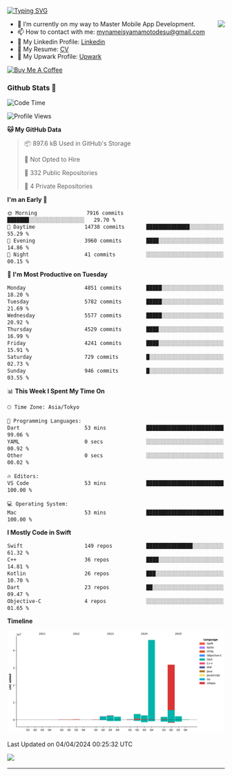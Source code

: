 
[![Typing SVG](https://readme-typing-svg.demolab.com/?lines=Thank+You+For+Visiting!!;You+Are+Welcome✨;I+am+Kyo+Yamamoto;Mobile+Developer)](https://git.io/typing-svg)
<p>
<img align="right" src="https://media.giphy.com/media/26ufdb3cYKwbRtYVW/giphy.gif" style="max-width:100%;" height="150px">

- 🌱 I’m currently on my way to Master Mobile App Development.
- 📫 How to contact with me: mynameisyamamotodesu@gmail.com
- 🔗 My Linkedin Profile: [Linkedin](https://www.linkedin.com/in/kyo-yamamoto-a2ab50239)
- 🔗 My Resume: [CV](https://www.kickresume.com/cv/ZWKvXV/)
- 🔗 My Upwark Profile: [Upwark](https://www.upwork.com/freelancers/~01aa9115102bb4af25)

<a href="https://www.buymeacoffee.com/kyoyamamoto" target="_blank"><img src="https://cdn.buymeacoffee.com/buttons/default-orange.png" alt="Buy Me A Coffee" height="41" width="174"></a>

### Github Stats 🥇 
<!--START_SECTION:waka-->
![Code Time](http://img.shields.io/badge/Code%20Time-674%20hrs%2045%20mins-blue)

![Profile Views](http://img.shields.io/badge/Profile%20Views-1-blue)

**🐱 My GitHub Data** 

> 📦 897.6 kB Used in GitHub's Storage 
 > 
> 🚫 Not Opted to Hire
 > 
> 📜 332 Public Repositories 
 > 
> 🔑 4 Private Repositories 
 > 
**I'm an Early 🐤** 

```text
🌞 Morning                7916 commits        ███████░░░░░░░░░░░░░░░░░░   29.70 % 
🌆 Daytime                14738 commits       ██████████████░░░░░░░░░░░   55.29 % 
🌃 Evening                3960 commits        ████░░░░░░░░░░░░░░░░░░░░░   14.86 % 
🌙 Night                  41 commits          ░░░░░░░░░░░░░░░░░░░░░░░░░   00.15 % 
```
📅 **I'm Most Productive on Tuesday** 

```text
Monday                   4851 commits        █████░░░░░░░░░░░░░░░░░░░░   18.20 % 
Tuesday                  5782 commits        █████░░░░░░░░░░░░░░░░░░░░   21.69 % 
Wednesday                5577 commits        █████░░░░░░░░░░░░░░░░░░░░   20.92 % 
Thursday                 4529 commits        ████░░░░░░░░░░░░░░░░░░░░░   16.99 % 
Friday                   4241 commits        ████░░░░░░░░░░░░░░░░░░░░░   15.91 % 
Saturday                 729 commits         █░░░░░░░░░░░░░░░░░░░░░░░░   02.73 % 
Sunday                   946 commits         █░░░░░░░░░░░░░░░░░░░░░░░░   03.55 % 
```


📊 **This Week I Spent My Time On** 

```text
🕑︎ Time Zone: Asia/Tokyo

💬 Programming Languages: 
Dart                     53 mins             █████████████████████████   99.06 % 
YAML                     0 secs              ░░░░░░░░░░░░░░░░░░░░░░░░░   00.92 % 
Other                    0 secs              ░░░░░░░░░░░░░░░░░░░░░░░░░   00.02 % 

🔥 Editors: 
VS Code                  53 mins             █████████████████████████   100.00 % 

💻 Operating System: 
Mac                      53 mins             █████████████████████████   100.00 % 
```

**I Mostly Code in Swift** 

```text
Swift                    149 repos           ███████████████░░░░░░░░░░   61.32 % 
C++                      36 repos            ████░░░░░░░░░░░░░░░░░░░░░   14.81 % 
Kotlin                   26 repos            ███░░░░░░░░░░░░░░░░░░░░░░   10.70 % 
Dart                     23 repos            ██░░░░░░░░░░░░░░░░░░░░░░░   09.47 % 
Objective-C              4 repos             ░░░░░░░░░░░░░░░░░░░░░░░░░   01.65 % 
```



**Timeline**

![Lines of Code chart](https://raw.githubusercontent.com/YamamotoDesu/YamamotoDesu/main/assets/bar_graph.png)


 Last Updated on 04/04/2024 00:25:32 UTC
<!--END_SECTION:waka-->

![](https://github-profile-summary-cards.vercel.app/api/cards/profile-details?username=YamamotoDesu&theme=vue)

----
